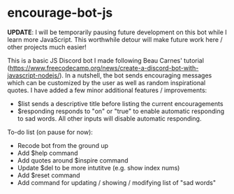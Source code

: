 # encourage-bot-js

**UPDATE**: I will be temporarily pausing future development on this bot while I learn more JavaScript. This worthwhile detour will make future work here / other projects much easier! 

This is a basic JS Discord bot I made following Beau Carnes' tutorial (https://www.freecodecamp.org/news/create-a-discord-bot-with-javascript-nodejs/). In a nutshell, the bot sends encouraging messages which can be customized by the user as well as random inspirational quotes. I have added a few minor additional features / improvements:
  - $list sends a descriptive title before listing the current encouragements
  - $responding responds to "on" or "true" to enable automatic responding to sad words. All other inputs will disable automatic responding.

To-do list (on pause for now):
  - Recode bot from the ground up
  - Add $help command
  - Add quotes around $inspire command
  - Update $del to be more intutitve (e.g. show index nums)
  - Add $reset command
  - Add command for updating / showing / modifying list of "sad words"
  
 
